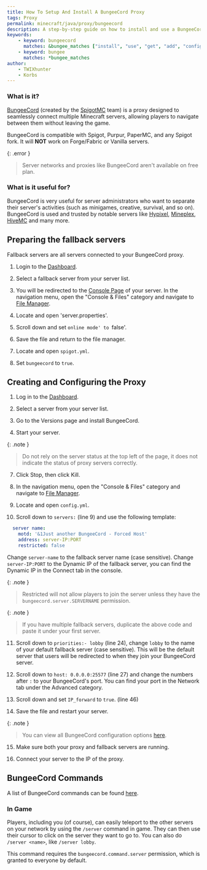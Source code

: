 ```yaml
---
title: How To Setup And Install A BungeeCord Proxy
tags: Proxy
permalink: minecraft/java/proxy/bungeecord
description: A step-by-step guide on how to install and use a BungeeCord proxy server
keywords:
    - keyword: bungeecord
      matches: &bungee_matches ["install", "use", "get", "add", "configure", "load"]
    - keyword: bungee
      matches: *bungee_matches
author:
    - TWIXhunter
    - Korbs
---
```


### What is it?
[BungeeCord](https://www.spigotmc.org/wiki/bungeecord/) (created by the [SpigotMC](https://www.spigotmc.org/XenStaff/) team) is a proxy designed to seamlessly connect multiple Minecraft servers, allowing players to navigate between them without leaving the game. 

BungeeCord is compatible with Spigot, Purpur, PaperMC, and any Spigot fork. It will **NOT** work on Forge/Fabric or Vanilla servers.

{: .error }
> Server networks and proxies like BungeeCord aren't available on free plan.

### What is it useful for?
BungeeCord is very useful for server administrators who want to separate their server's activities (such as minigames, creative, survival, and so on). BungeeCord is used and trusted by notable servers like [Hypixel](https://hypixel.net/), [Mineplex](https://www.mineplex.com/home/), [HiveMC](https://hivemc.com/) and many more.

## Preparing the fallback servers
Fallback servers are all servers connected to your BungeeCord proxy.

1. Login to the [Dashboard](https://client.falixnodes.net/).

2. Select a fallback server from your server list.

3. You will be redirected to the [Console Page](https://client.falixnodes.net/server/console)  of your server. In the navigation menu, open the "Console & Files" category and navigate to [File Manager](https://client.falixnodes.net/server/filemanager).

5. Locate and open 'server.properties'.

6. Scroll down and set `online mode' to `false'.

7. Save the file and return to the file manager.

8. Locate and open `spigot.yml`.

9. Set `bungeecord` to `true`.

## Creating and Configuring the Proxy 

1. Log in to the [Dashboard](https://client.falixnodes.net/).

2. Select a server from your server list.

3. Go to the Versions page and install BungeeCord.

4. Start your server.

{: .note }
> Do not rely on the server status at the top left of the page, it does not indicate the status of proxy servers correctly.

7. Click Stop, then click Kill.

8. In the navigation menu, open the "Console & Files" category and navigate to [File Manager](https://client.falixnodes.net/server/filemanager).

9. Locate and open `config.yml`.

10. Scroll down to `servers:` (line 9) and use the following template:

```YAML
  server name:
    motd: '&1Just another BungeeCord - Forced Host'
    address: server-IP:PORT
    restricted: false
```
Change `server-name` to the fallback server name (case sensitive).
Change `server-IP:PORT` to the Dynamic IP of the fallback server, you can find the Dynamic IP in the Connect tab in the console.

{: .note }
> Restricted will not allow players to join the server unless they have the `bungeecord.server.SERVERNAME` permission.

{: .note }
> If you have multiple fallback servers, duplicate the above code and paste it under your first server.

11. Scroll down to `priorities:- lobby` (line 24), change `lobby` to the name of your default fallback server (case sensitive). This will be the default server that users will be redirected to when they join your BungeeCord server.

12. Scroll down to `host: 0.0.0.0:25577` (line 27) and change the numbers after `:` to your BungeeCord's port. You can find your port in the Network tab under the Advanced category. 

13. Scroll down and set `IP_forward` to `true`. (line 46)

14. Save the file and restart your server.

{: .note }
> You can view all BungeeCord configuration options [here](https://www.spigotmc.org/wiki/bungeecord-configuration-guide/).

15. Make sure both your proxy and fallback servers are running.

16. Connect your server to the IP of the proxy.

## BungeeCord Commands
A list of BungeeCord commands can be found [here](https://www.spigotmc.org/wiki/bungeecord-commands/).

### In Game
Players, including you (of course), can easily teleport to the other servers on your network by using the `/server` command in game. They can then use their cursor to click on the server they want to go to. You can also do `/server <name>`, like `/server lobby`.

This command requires the `bungeecord.command.server` permission, which is granted to everyone by default.
